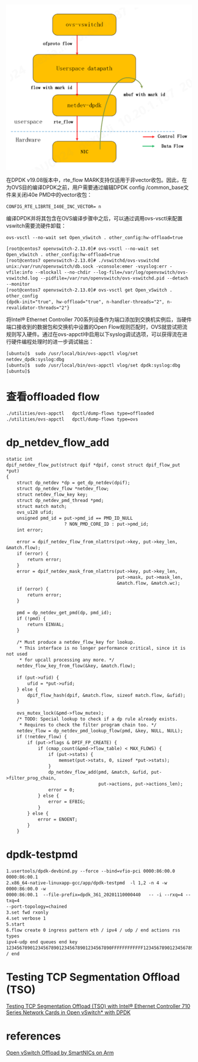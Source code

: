 

![images](pic/off1.png)

在DPDK v19.08版本中，rte_flow MARK支持仅适用于非vector收包。因此，在为OVS目的编译DPDK之前，用户需要通过编辑DPDK config /common_base文件来关闭i40e PMD中的vector收包：    
```
CONFIG_RTE_LIBRTE_I40E_INC_VECTOR= n  
``` 

编译DPDK并将其包含在OVS编译步骤中之后，可以通过调用ovs-vsctl来配置vswitch需要流硬件卸载：   

```
ovs-vsctl --no-wait set Open_vSwitch . other_config:hw-offload=true
```


```Shell
[root@centos7 openvswitch-2.13.0]# ovs-vsctl --no-wait set Open_vSwitch . other_config:hw-offload=true
[root@centos7 openvswitch-2.13.0]# ./vswitchd/ovs-vswitchd unix:/var/run/openvswitch/db.sock -vconsole:emer -vsyslog:err -vfile:info --mlockall --no-chdir --log-file=/var/log/openvswitch/ovs-vswitchd.log --pidfile=/var/run/openvswitch/ovs-vswitchd.pid --detach --monitor
[root@centos7 openvswitch-2.13.0]# ovs-vsctl get Open_vSwitch . other_config
{dpdk-init="true", hw-offload="true", n-handler-threads="2", n-revalidator-threads="2"}
```
将Intel® Ethernet Controller 700系列设备作为端口添加到交换机实例后，当硬件端口接收到的数据包和交换机中设置的Open Flow规则匹配时，OVS就尝试把流规则写入硬件。通过在ovs-appctl中启用以下syslog调试选项，可以获得流在进行硬件编程处理时的进一步调试输出：   
```
[ubuntu]$  sudo /usr/local/bin/ovs-appctl vlog/set netdev_dpdk:syslog:dbg 
[ubuntu]$  sudo /usr/local/bin/ovs-appctl vlog/set dpdk:syslog:dbg
[ubuntu]$ 
```



# 查看offloaded flow   

```
./utilities/ovs-appctl   dpctl/dump-flows type=offloaded
./utilities/ovs-appctl   dpctl/dump-flows type=ovs
```

#  dp_netdev_flow_add
```
static int
dpif_netdev_flow_put(struct dpif *dpif, const struct dpif_flow_put *put)
{
    struct dp_netdev *dp = get_dp_netdev(dpif);
    struct dp_netdev_flow *netdev_flow;
    struct netdev_flow_key key;
    struct dp_netdev_pmd_thread *pmd;
    struct match match;
    ovs_u128 ufid;
    unsigned pmd_id = put->pmd_id == PMD_ID_NULL
                      ? NON_PMD_CORE_ID : put->pmd_id;
    int error;

    error = dpif_netdev_flow_from_nlattrs(put->key, put->key_len, &match.flow);
    if (error) {
        return error;
    }
    error = dpif_netdev_mask_from_nlattrs(put->key, put->key_len,
                                          put->mask, put->mask_len,
                                          &match.flow, &match.wc);
    if (error) {
        return error;
    }

    pmd = dp_netdev_get_pmd(dp, pmd_id);
    if (!pmd) {
        return EINVAL;
    }

    /* Must produce a netdev_flow_key for lookup.
     * This interface is no longer performance critical, since it is not used
     * for upcall processing any more. */
    netdev_flow_key_from_flow(&key, &match.flow);

    if (put->ufid) {
        ufid = *put->ufid;
    } else {
        dpif_flow_hash(dpif, &match.flow, sizeof match.flow, &ufid);
    }

    ovs_mutex_lock(&pmd->flow_mutex);
    /* TODO: Special lookup to check if a dp rule already exists.
     * Requires to check the filter program chain too. */
    netdev_flow = dp_netdev_pmd_lookup_flow(pmd, &key, NULL, NULL);
    if (!netdev_flow) {
        if (put->flags & DPIF_FP_CREATE) {
            if (cmap_count(&pmd->flow_table) < MAX_FLOWS) {
                if (put->stats) {
                    memset(put->stats, 0, sizeof *put->stats);
                }
                dp_netdev_flow_add(pmd, &match, &ufid, put->filter_prog_chain,
                                   put->actions, put->actions_len);
                error = 0;
            } else {
                error = EFBIG;
            }
        } else {
            error = ENOENT;
        }
    }
```

#  dpdk-testpmd 
```
1.usertools/dpdk-devbind.py --force --bind=vfio-pci 0000:86:00.0 0000:86:00.1
2.x86_64-native-linuxapp-gcc/app/dpdk-testpmd  -l 1,2 -n 4 -w 0000:86:00.0 -w
0000:86:00.1  --file-prefix=dpdk_361_20201110000440   -- -i --rxq=4 --txq=4
--port-topology=chained
3.set fwd rxonly
4.set verbose 1
5.start
6.flow create 0 ingress pattern eth / ipv4 / udp / end actions rss types
ipv4-udp end queues end key
1234567890123456789012345678901234567890FFFFFFFFFFFF1234567890123456789012345678901234567890FFFFFFFFFFFF
/ end
```


# Testing TCP Segmentation Offload (TSO) 

[Testing TCP Segmentation Offload (TSO) with Intel® Ethernet Controller 710 Series Network Cards in Open vSwitch* with DPDK](https://www.intel.com/content/www/us/en/developer/articles/technical/testing-tcp-segmentation-offload-tso-with-intel-ethernet-controller-710-series-network.html)   

# references

[Open vSwitch Offload by SmartNICs on Arm](https://community.arm.com/arm-community-blogs/b/tools-software-ides-blog/posts/open-vswitch-offload-by-smartnics-on-arm)
 
